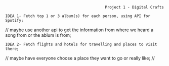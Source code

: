 												Project 1 - Digital Crafts

	IDEA 1- Fetch top 1 or 3 album(s) for each person, using API for Spotify;
// maybe use another api to get the information from where we heard a song from or the ablum is from;

	IDEA 2- Fetch flights and hotels for travelling and places to visit there;
// maybe have everyone choose a place they want to go or really like;
// 

